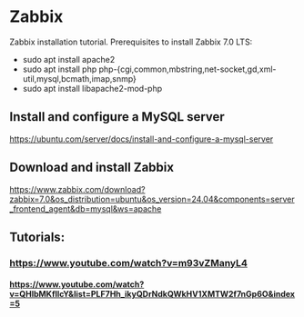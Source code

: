 # Zabbix
Zabbix installation tutorial.
Prerequisites to install Zabbix 7.0 LTS:
- sudo apt install apache2
- sudo apt install php php-{cgi,common,mbstring,net-socket,gd,xml-util,mysql,bcmath,imap,snmp}
- sudo apt install libapache2-mod-php

## Install and configure a MySQL server 
https://ubuntu.com/server/docs/install-and-configure-a-mysql-server

## Download and install Zabbix
https://www.zabbix.com/download?zabbix=7.0&os_distribution=ubuntu&os_version=24.04&components=server_frontend_agent&db=mysql&ws=apache
## Tutorials:
### https://www.youtube.com/watch?v=m93vZManyL4
#### https://www.youtube.com/watch?v=QHlbMKfllcY&list=PLF7Hh_ikyQDrNdkQWkHV1XMTW2f7nGp6O&index=5

